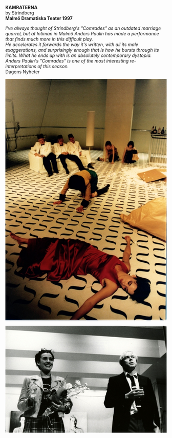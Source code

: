 **KAMRATERNA**  
by Strindberg   
**Malmö Dramatiska Teater 1997**  

*I've always thought of Strindberg's "Comrades" as an outdated marriage quarrel, but at Intiman in Malmö Anders Paulin has made a performance that finds much more in this difficult play.*  
*He accelerates it forwards the way it's written, with all its male exaggerations, and surprisingly enough that is how he bursts through its limits. What he ends up with is an absolutely contemporary dystopia.*  
*Anders Paulin's "Comrades" is one of the most interesting re-interpretations of this season.*  
Dagens Nyheter

![](/kamraterna2.jpg)

![](/kamraterna3.jpg)
